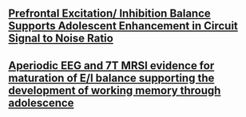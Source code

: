 <br>

## [Prefrontal Excitation/ Inhibition Balance Supports Adolescent Enhancement in Circuit Signal to Noise Ratio](./SNRdevel.md)

## [Aperiodic EEG and 7T MRSI evidence for maturation of E/I balance supporting the development of working memory through adolescence](./fooofMRS.md)
